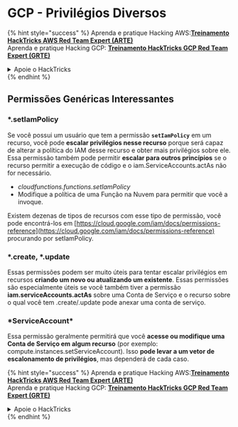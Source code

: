 # GCP - Privilégios Diversos

{% hint style="success" %}
Aprenda e pratique Hacking AWS:<img src="/.gitbook/assets/image.png" alt="" data-size="line">[**Treinamento HackTricks AWS Red Team Expert (ARTE)**](https://training.hacktricks.xyz/courses/arte)<img src="/.gitbook/assets/image.png" alt="" data-size="line">\
Aprenda e pratique Hacking GCP: <img src="/.gitbook/assets/image (2).png" alt="" data-size="line">[**Treinamento HackTricks GCP Red Team Expert (GRTE)**<img src="/.gitbook/assets/image (2).png" alt="" data-size="line">](https://training.hacktricks.xyz/courses/grte)

<details>

<summary>Apoie o HackTricks</summary>

* Verifique os [**planos de assinatura**](https://github.com/sponsors/carlospolop)!
* **Junte-se ao** 💬 [**grupo Discord**](https://discord.gg/hRep4RUj7f) ou ao [**grupo telegram**](https://t.me/peass) ou **siga-nos** no **Twitter** 🐦 [**@hacktricks\_live**](https://twitter.com/hacktricks\_live)**.**
* **Compartilhe truques de hacking enviando PRs para os repositórios** [**HackTricks**](https://github.com/carlospolop/hacktricks) e [**HackTricks Cloud**](https://github.com/carlospolop/hacktricks-cloud).

</details>
{% endhint %}

## Permissões Genéricas Interessantes

### \*.setIamPolicy

Se você possui um usuário que tem a permissão **`setIamPolicy`** em um recurso, você pode **escalar privilégios nesse recurso** porque será capaz de alterar a política do IAM desse recurso e obter mais privilégios sobre ele.\
Essa permissão também pode permitir **escalar para outros princípios** se o recurso permitir a execução de código e o iam.ServiceAccounts.actAs não for necessário.

* _cloudfunctions.functions.setIamPolicy_
* Modifique a política de uma Função na Nuvem para permitir que você a invoque.

Existem dezenas de tipos de recursos com esse tipo de permissão, você pode encontrá-los em [https://cloud.google.com/iam/docs/permissions-reference](https://cloud.google.com/iam/docs/permissions-reference) procurando por setIamPolicy.

### \*.create, \*.update

Essas permissões podem ser muito úteis para tentar escalar privilégios em recursos **criando um novo ou atualizando um existente**. Essas permissões são especialmente úteis se você também tiver a permissão **iam.serviceAccounts.actAs** sobre uma Conta de Serviço e o recurso sobre o qual você tem .create/.update pode anexar uma conta de serviço.

### \*ServiceAccount\*

Essa permissão geralmente permitirá que você **acesse ou modifique uma Conta de Serviço em algum recurso** (por exemplo: compute.instances.setServiceAccount). Isso **pode levar a um vetor de escalonamento de privilégios**, mas dependerá de cada caso.



{% hint style="success" %}
Aprenda e pratique Hacking AWS:<img src="/.gitbook/assets/image.png" alt="" data-size="line">[**Treinamento HackTricks AWS Red Team Expert (ARTE)**](https://training.hacktricks.xyz/courses/arte)<img src="/.gitbook/assets/image.png" alt="" data-size="line">\
Aprenda e pratique Hacking GCP: <img src="/.gitbook/assets/image (2).png" alt="" data-size="line">[**Treinamento HackTricks GCP Red Team Expert (GRTE)**<img src="/.gitbook/assets/image (2).png" alt="" data-size="line">](https://training.hacktricks.xyz/courses/grte)

<details>

<summary>Apoie o HackTricks</summary>

* Verifique os [**planos de assinatura**](https://github.com/sponsors/carlospolop)!
* **Junte-se ao** 💬 [**grupo Discord**](https://discord.gg/hRep4RUj7f) ou ao [**grupo telegram**](https://t.me/peass) ou **siga-nos** no **Twitter** 🐦 [**@hacktricks\_live**](https://twitter.com/hacktricks\_live)**.**
* **Compartilhe truques de hacking enviando PRs para os repositórios** [**HackTricks**](https://github.com/carlospolop/hacktricks) e [**HackTricks Cloud**](https://github.com/carlospolop/hacktricks-cloud).

</details>
{% endhint %}

